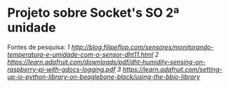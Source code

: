 # Projeto sobre Socket's SO 2ª unidade 

Fontes de pesquisa:
*1 http://blog.filipeflop.com/sensores/monitorando-temperatura-e-umidade-com-o-sensor-dht11.html*
*2  https://learn.adafruit.com/downloads/pdf/dht-humidity-sensing-on-raspberry-pi-with-gdocs-logging.pdf*
*3 https://learn.adafruit.com/setting-up-io-python-library-on-beaglebone-black/using-the-bbio-library*
